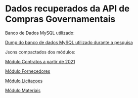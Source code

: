 # Dados recuperados da API de Compras Governamentais

Banco de Dados MySQL utilizado:

[Dump do banco de dados MySQL utilizado durante a pesquisa](Dump%20do%20Banco%20Mysql)

Jsons compactados dos módulos:

[Módulo Contratos a partir de 2021](M%C3%B3dulo%20Contratos%20a%20partir%20de%202021)

[Módulo Fornecedores]()

[Módulo Licitaçoes]()

[Módulo Materiais](M%C3%B3dulo%20Materiais)
